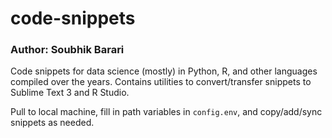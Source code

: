 # code-snippets
### Author: Soubhik Barari

Code snippets for data science (mostly) in Python, R, and other languages compiled over the years. Contains utilities to convert/transfer snippets to Sublime Text 3 and R Studio.

Pull to local machine, fill in path variables in `config.env`, and copy/add/sync snippets as needed.
